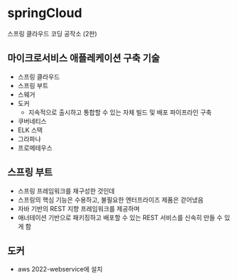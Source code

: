 # springCloud
스프링 클라우드 코딩 공작소 (2판)

## 마이크로서비스 애플레케이션 구축 기술 
 * 스프링 클라우드
 * 스프링 부트
 * 스웨거
 * 도커
	* 지속적으로 출시하고 통합할 수 있는 자체 빌드 및 배포 파이프라인 구축 
 * 쿠버네티스
 * ELK 스택
 * 그라파나
 * 프로메테우스
 
## 스프링 부트 
 * 스프링 프레임워크를 재구성한 것인데
 * 스프링의 핵심 기능은 수용하고, 불필요한 엔터프라이즈 제품은 걷어냈음
 * 자바 기반의 REST 지향 프레임워크를 제공하며
 * 애너테이션 기반으로 패키징하고 배포할 수 있는 REST 서비스를 신속히 만들 수 있게 함 
 
## 도커
 * aws 2022-webservice에 설치 
 
